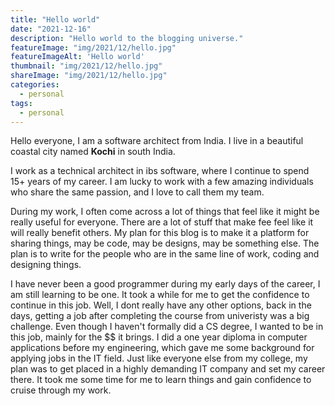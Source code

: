 ```yaml
---
title: "Hello world"
date: "2021-12-16"
description: "Hello world to the blogging universe."
featureImage: "img/2021/12/hello.jpg"
featureImageAlt: 'Hello world'
thumbnail: "img/2021/12/hello.jpg"
shareImage: "img/2021/12/hello.jpg"
categories:
  - personal
tags:
  - personal
---
```




Hello everyone, I am a software architect from India. I live in a beautiful coastal city named **Kochi** in south India.

I work as a technical architect in ibs software, where I continue to spend 15+ years of my career. I am lucky to work with a few amazing individuals who share the same passion, and I love to call them my team.

During my work, I often come across a lot of things that feel like it might be really useful for everyone. There are a lot of stuff that make fee feel like it will really benefit others. My plan for this blog is to make it a platform for sharing things, may be code, may be designs, may be something else. The plan is to write for the people who are in the same line of work, coding and designing things.

I have never been a good programmer during my early days of the career, I am still learning to be one. It took a while for me to get the confidence to continue in this job. Well, I dont really have any other options, back in the days, getting a job after completing the course from univeristy was a big challenge. Even though I haven't formally did a CS degree, I wanted to be in this job, mainly for the $$ it brings. I did a one year diploma in computer applications before my engineering, which gave me some background for applying jobs in the IT field. Just like everyone else from my college, my plan was to get placed in a highly demanding IT company and set my career there. It took me some time for me to learn things and gain confidence to cruise through my work.

